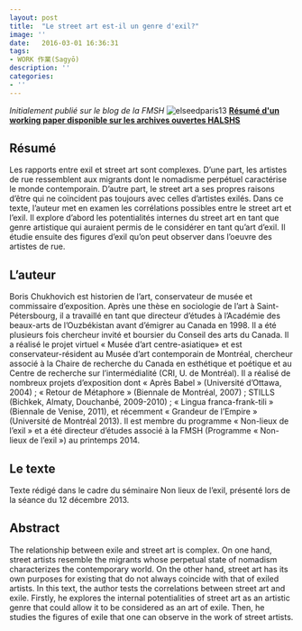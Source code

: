 ```yaml
---
layout: post
title:  "Le street art est-il un genre d'exil?"
image: ''
date:   2016-03-01 16:36:31
tags:
- WORK 作業(Sagyō)
description: ''
categories:
- ''
---
```


_Initialement publié sur le blog de la FMSH_
![elseedparis13](https://i.ibb.co/KGgpBCt/elseedparis13.jpg)
[**Résumé d'un working paper disponible sur les archives ouvertes HALSHS**](http://halshs.archives-ouvertes.fr/FMSH-WP)

## Résumé

Les rapports entre exil et street art sont complexes. D’une part, les artistes de rue ressemblent aux migrants dont le nomadisme perpétuel caractérise le monde contemporain. D’autre part, le street art a ses propres raisons d’être qui ne coïncident pas toujours avec celles d’artistes exilés. Dans ce texte, l’auteur met en examen les corrélations possibles entre le street art et l’exil. Il explore d’abord les potentialités internes du street art en tant que genre artistique qui auraient permis de le considérer en tant qu’art d’exil. Il étudie ensuite des figures d’exil qu’on peut observer dans l’oeuvre des artistes de rue.

## L’auteur

Boris Chukhovich est historien de l’art, conservateur de musée et commissaire d’exposition. Après une thèse en sociologie de l’art à Saint-Pétersbourg, il a travaillé en tant que directeur d’études à l’Académie des beaux-arts de l’Ouzbékistan avant d’émigrer au Canada en 1998. Il a été plusieurs fois chercheur invité et boursier du Conseil des arts du Canada. Il a réalisé le projet virtuel « Musée d’art centre-asiatique» et est conservateur-résident au Musée d’art contemporain de Montréal, chercheur associé à la Chaire de recherche du Canada en esthétique et poétique et au Centre de recherche sur l’intermédialité (CRI, U. de Montréal). Il a réalisé de nombreux projets d’exposition dont « Après Babel » (Université d’Ottawa, 2004) ; « Retour de Métaphore » (Biennale de Montréal, 2007) ; STILLS (Bichkek, Almaty, Douchanbé, 2009-2010) ; « Lingua franca-frank-tili » (Biennale de Venise, 2011), et récemment « Grandeur de l’Empire » (Université de Montréal 2013). Il est membre du programme « Non-lieux de l’exil » et a été directeur d’études associé à la FMSH (Programme « Non-lieux de l’exil ») au printemps 2014.

## Le texte

Texte rédigé dans le cadre du séminaire Non lieux de l’exil, présenté lors de la séance du 12 décembre 2013.

## Abstract

The relationship between exile and street art is complex. On one hand, street artists resemble the migrants whose perpetual state of nomadism characterizes the contemporary world. On the other hand, street art has its own purposes for existing that do not always coincide with that of exiled artists. In this text, the author tests the correlations between street art and exile. Firstly, he explores the internal potentialities of street art as an artistic genre that could allow it to be considered as an art of exile. Then, he studies the figures of exile that one can observe in the work of street artists.
